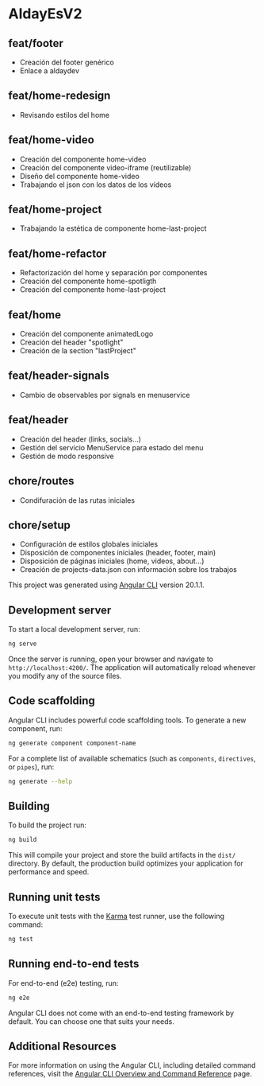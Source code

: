 # AldayEsV2

## feat/footer
* Creación del footer genérico
* Enlace a aldaydev

## feat/home-redesign
* Revisando estilos del home

## feat/home-video
* Creación del componente home-video
* Creación del componente video-iframe (reutilizable)
* Diseño del componente home-video
* Trabajando el json con los datos de los vídeos

## feat/home-project
* Trabajando la estética de componente home-last-project

## feat/home-refactor
* Refactorización del home y separación por componentes
* Creación del componente home-spotligth
* Creación del componente home-last-project

## feat/home
* Creación del componente animatedLogo
* Creación del header "spotlight"
* Creación de la section "lastProject"

## feat/header-signals
* Cambio de observables por signals en menuservice

## feat/header
* Creación del header (links, socials...)
* Gestión del servicio MenuService para estado del menu
* Gestión de modo responsive

## chore/routes
* Condifuración de las rutas iniciales

## chore/setup
* Configuración de estilos globales iniciales
* Disposición de componentes iniciales (header, footer, main)
* Disposición de páginas iniciales (home, videos, about...)
* Creación de projects-data.json con información sobre los trabajos


This project was generated using [Angular CLI](https://github.com/angular/angular-cli) version 20.1.1.

## Development server

To start a local development server, run:

```bash
ng serve
```

Once the server is running, open your browser and navigate to `http://localhost:4200/`. The application will automatically reload whenever you modify any of the source files.

## Code scaffolding

Angular CLI includes powerful code scaffolding tools. To generate a new component, run:

```bash
ng generate component component-name
```

For a complete list of available schematics (such as `components`, `directives`, or `pipes`), run:

```bash
ng generate --help
```

## Building

To build the project run:

```bash
ng build
```

This will compile your project and store the build artifacts in the `dist/` directory. By default, the production build optimizes your application for performance and speed.

## Running unit tests

To execute unit tests with the [Karma](https://karma-runner.github.io) test runner, use the following command:

```bash
ng test
```

## Running end-to-end tests

For end-to-end (e2e) testing, run:

```bash
ng e2e
```

Angular CLI does not come with an end-to-end testing framework by default. You can choose one that suits your needs.

## Additional Resources

For more information on using the Angular CLI, including detailed command references, visit the [Angular CLI Overview and Command Reference](https://angular.dev/tools/cli) page.

